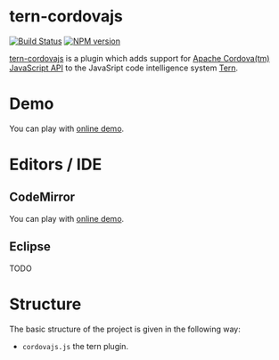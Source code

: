 tern-cordovajs
===========

[![Build Status](https://secure.travis-ci.org/angelozerr/tern-cordovajs.png)](http://travis-ci.org/vrubezhny/tern-cordovajs)
[![NPM version](https://img.shields.io/npm/v/tern-cordovajs.svg)](https://www.npmjs.org/package/tern-cordovajs)

[tern-cordovajs](https://github.com/vrubezhny/tern-cordovajs) is a plugin which adds support for [Apache Cordova(tm) JavaScript API](http://cordova.apache.org/) to the JavaSript code intelligence system [Tern](http://ternjs.net/).

# Demo

You can play with [online demo](http://demo-angelozerr.rhcloud.com/CodeMirror-Java/cordovajs.html).

# Editors / IDE

## CodeMirror

You can play with [online demo](http://demo-angelozerr.rhcloud.com/CodeMirror-Java/cordovajs.html).

## Eclipse

TODO

# Structure

The basic structure of the project is given in the following way:

* `cordovajs.js` the tern plugin.
